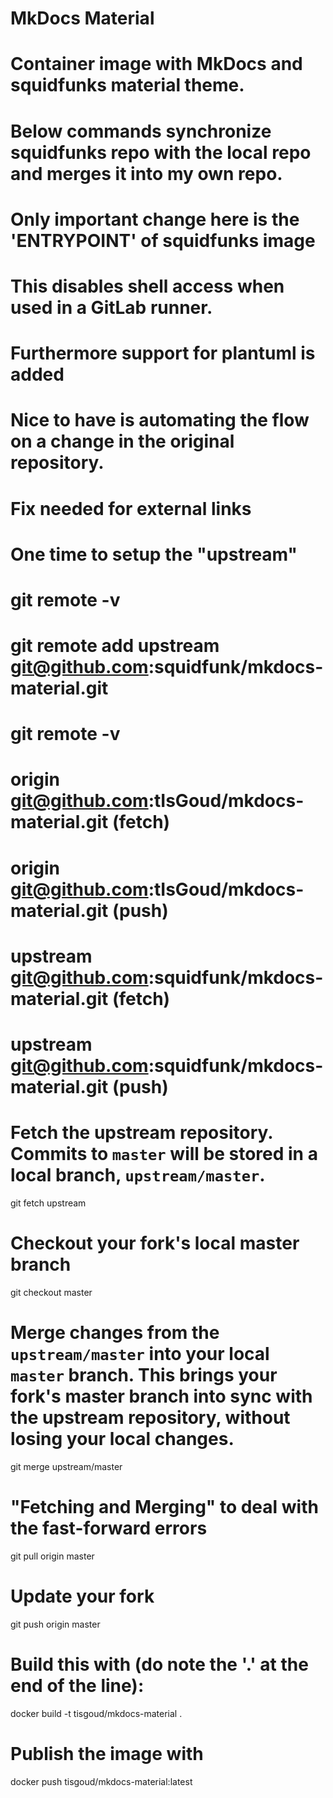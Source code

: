 # MkDocs Material
# Container image with MkDocs and squidfunks material theme. 
# 
# Below commands synchronize squidfunks repo with the local repo and merges it into my own repo. 
# Only important change here is the 'ENTRYPOINT' of squidfunks image
# This disables shell access when used in a GitLab runner.
# Furthermore support for plantuml is added

# Nice to have is automating the flow on a change in the original repository.

# Fix needed for external links

# One time to setup the "upstream"
# git remote -v
# git remote add upstream git@github.com:squidfunk/mkdocs-material.git
# git remote -v 
# origin    git@github.com:tIsGoud/mkdocs-material.git (fetch)
# origin    git@github.com:tIsGoud/mkdocs-material.git (push)
# upstream    git@github.com:squidfunk/mkdocs-material.git (fetch)
# upstream    git@github.com:squidfunk/mkdocs-material.git (push)

# Fetch the upstream repository. Commits to `master` will be stored in a local branch, `upstream/master`.
git fetch upstream

# Checkout your fork's local master branch
git checkout master

# Merge changes from the `upstream/master` into your local `master` branch. This brings your fork's master branch into sync with the upstream repository, without losing your local changes.
git merge upstream/master

# "Fetching and Merging" to deal with the fast-forward errors
git pull origin master

# Update your fork 
git push origin master

# Build this with (do note the '.' at the end of the line):
docker build -t tisgoud/mkdocs-material .

# Publish the image with
docker push tisgoud/mkdocs-material:latest
